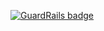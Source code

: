 
[![GuardRails badge](https://badges.production.guardrails.io/ileossa/SpringBootHelloWorld.svg)](https://www.guardrails.io)
